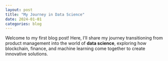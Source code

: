 ```yaml
---
layout: post
title: "My Journey in Data Science"
date: 2024-01-01
categories: blog
---
```


Welcome to my first blog post! Here, I’ll share my journey transitioning from product management into the world of **data science**, exploring how blockchain, finance, and machine learning come together to create innovative solutions.

